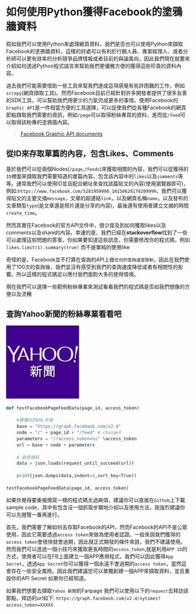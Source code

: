 # 如何使用Python獲得Facebook的塗鴉牆資料

假如我們可以使用Python來處理網頁資料，我們是否也可以使用Python來擷取Facebook的塗鴉牆資料，這樣的好處可以有利於行銷人員、專案經理人、或者分析師可以更有效率的分析競爭品牌情報或者目前的與論風向，因此我們現在就要來介紹如何透過Python程式語言來幫助我們更優雅方便的獲得這些珍貴的資料內容。

過去我們可能需要借助一些工具來幫我們達成這項感覺有些許困難的工作，例如`scrapy`(網頁擷取工具)。然而Facebook目前已經針對許多開發者提供了很多友善的SDK工具，可以幫助我們用更少的力氣完成更多的事情。使用Facebook的`Graphic API`是一件相當方便的工具選擇，可以促使我們從各種Facebook的網頁節點擷取我們需要的資訊，例如`/page`可以取得粉絲專頁的資料，進而從`/feed`可以取得該粉專的塗鴉牆內容。

> [Facebook Graphic API documents](https://developers.facebook.com/docs/graph-api/reference)

## 從ID來存取單篇的內容，包含Likes、Comments

基於我們可以從兩個Nodes(`/page`,`/feeds`)來獲取相關的內容，我們可以從獲得的`ID`裡面來擷取我們需要知道的單篇內容，包含該內容中的`likes`以及`comments`等等。通常我們可以使用ID並且配合網址來查找該篇貼文的內容(使用瀏覽器即可)，例如:`https://www.facebook.com/5281959998_10150628170209999`，我們可以獲得貼文的主要文摘`message`，文章的超連結`link`，以及網頁名稱`name`，以及發布的文章類型`type`(是文章還是照片還是分享的內容)，最後還有使用者建立文摘的時間`create_time`。

然而其實在Facebook的官方API文件中，很少提及到如何獲取likes以及comments以及share的內容。幸運的是，我們已經在**stackoverflow**找到了一些可以處理這些問題的答案，你如果要知道這些訊息，你需要修改你的程式碼，例如`likes.limit(1).summary(true)` 而不是單純的使用like

奇怪的是，Facebook並不打算在查詢的API上做`任何的查詢速度限制`，因此在我們使用了100次的查詢後，我們並沒有感受到我們的查詢速度降低或者有相關性的影響。所以這樣的程式碼足以應付我們面對大多的使用情境。

現在我們可以選擇一些範例粉絲專業來測試看看我們的程式碼是否如我們想像的方便以及流暢


## 查詢Yahoo新聞的粉絲專業看看吧
![](./assets/yahoo_icon.jpg)  

```python
def testFacebookPageFeedData(page_id, access_token)
    
    #建構你的URL字串
    base = "https://graph.facebook.com/v2.4"
    node = "/" + page_id + "/feed" # changed
    parameters = "/?access_token=%s" %access_token
    url = base + node + parameters

    # 取得資料
    data = json.loads(request_until_succeed(url))
    
    print(json.dumps(data,indent=4,sort_key=True))

testFacebookPageFeedData(page_id, access_token)
```

如果你覺得要重複撰寫一樣的程式碼太過麻煩，建議你可以直接在`Github`上下載sample code，其中有包含沒一個抓取步驟地介紹以及使用方法，我強烈建議你可以先閱覽一番再進行。

首先，我們需要了解如何去存取Facebook的API，然而Facebook的API不是公眾使用，因此它需要透過`access token`來做為使用者認證。一般來說我們獲得的`access token`會很快就會過期，因此就正式開發的條件來說，我們不建議使用。然而我們可以透過一個小技巧來獲取更長時間的`access_token`,就是利用`APP ID`的方式，使用者可以在FB上面建立一個APP應用程式，我們可以因此獲得`App Secret`，透過`App Secret`你可以獲得一個永遠不會過期的`access token`，當然這會存在一些安全風險。因此我們建議您可以單獨創建一個APP來擷取資料，並且重設你的API Secret 如果你已經知道。

如果我們想要去擷取`Yahoo 新聞`的Fanpage 我們可以使用以下的`request`去拜訪該節點，拜訪的url如下: `https://graph.facebook.com/v2.4/nytimes?access_token=XXXXX`

